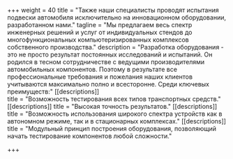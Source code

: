 +++
weight = 40
title = "Также наши специалисты проводят испытания подвески автомобиля исключительно на инновационном оборудовании, разработанном нами." 
tagline = "Мы предлагаем весь спектр инженерных решений и услуг от индивидуальных стендов до многофункциональных компьютеризированных комплексов собственного производства."
description = "Разработка оборудования - это не просто результат постоянных исследований и испытаний. Он родился в тесном сотрудничестве с ведущими производителями автомобильных компонентов. Поэтому в результате все профессиональные требования и пожелания наших клиентов учитываются максимально полно и всесторонне. Среди ключевых преимуществ:"
[[descriptions]]  
title = "Возможность тестирования всех типов транспортных средств."
[[descriptions]] 
title = "Высокая точность результатов."
[[descriptions]] 
title = "Возможность использования широкого спектра устройств как в автономном режиме, так и в стационарных комплексах."
[[descriptions]] 
title = "Модульный принцип построения оборудования, позволяющий начать тестирование компонентов любой сложности."

+++